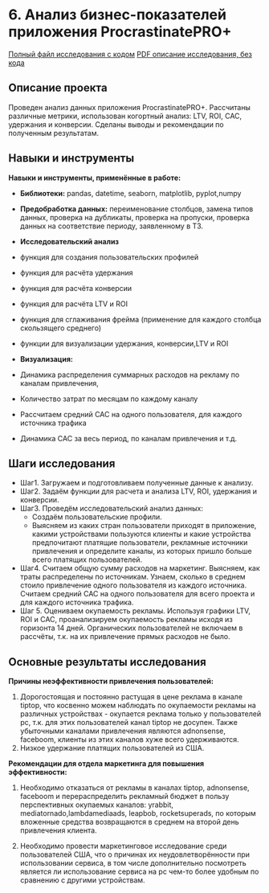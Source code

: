 
# 6. Анализ бизнес-показателей приложения ProcrastinatePRO+

[Полный файл исследования с кодом]() 
[PDF описание исследования, без кода]()    


## Описание проекта

Проведен анализ данных приложения ProcrastinatePRO+. Рассчитаны различные метрики, использован когортный анализ: LTV, ROI, CAC, удержания и конверсии. Сделаны выводы и рекомендации по полученным результатам. 

## Навыки и инструменты

**Навыки и инструменты, применённые в работе:**

* **Библиотеки:** pandas, datetime, seaborn, matplotlib, pyplot,numpy

* **Предобработка данных:** переименование столбцов, замена типов данных, проверка на дубликаты, проверка на пропуски, проверка данных на соответствие периоду, заявленному в ТЗ.
* **Исследовательский анализ**
 * функция для создания пользовательских профилей
 * функция для расчёта удержания
 * функция для расчёта конверсии
 * функция для расчёта LTV и ROI
 * функция для сглаживания фрейма (применение для каждого столбца скользящего среднего)
 * функции для визуализации удержания, конверсии,LTV и ROI
* **Визуализация:**
* Динамика распределения суммарных расходов на рекламу по каналам привлечения,
* Количество затрат по месяцам по каждому каналу
* Рассчитаем средний CAC на одного пользователя, для каждого источника трафика
* Динамика САС за весь период, по каналам привлечения и т.д.
 
## Шаги исследования
* Шаг1. Загружаем и подготовливаем полученные данные к анализу.
* Шаг2. Задаём функции для расчета и анализа LTV, ROI, удержания и конверсии.
* Шаг3. Проведём исследовательский анализ данных:
  * Создаём пользовательские профили. 
  * Выясняем из каких стран пользователи приходят в приложение, какими устройствами пользуются клиенты и какие устройства предпочитают платящие пользователи, рекламные источники привлечения и определите каналы, из которых пришло больше всего платящих пользователей. 
* Шаг4. Считаем общую сумму расходов на маркетинг. Выясняем, как траты распределены по источникам. Узнаем, сколько в среднем стоило привлечение одного пользователя из каждого источника. Считаем средний CAC на одного пользователя для всего проекта и для каждого источника трафика.
* Шаг 5. Оцениваем окупаемость рекламы.
Используя графики LTV, ROI и CAC, проанализируем окупаемость рекламы исходя из горизонта 14 дней. Органических пользователей не включаем в рассчёты, т.к. на их привлечение прямых расходов не было.  

## Основные результаты исследования

**Причины неэффективности привлечения пользователей:**

1) Дорогостоящая и постоянно растущая в цене реклама в канале tiptop, что косвенно можем наблюдать по окупаемости рекламы на различных устройствах - окупается реклама только у пользователей pc, т.к. для этих пользователей канал tiptop не досупен. Также убыточными каналами привлечения являются adnonsense, faceboom, клиенты из этих каналов хуже всего удерживаются.
​
2) Низкое удержание платящих пользователей из США.
​

**Рекомендации для отдела маркетинга для повышения эффективности:**

1) Необходимо отказаться от рекламы в каналах tiptop, adnonsense, faceboom и перераспределить рекламный бюджет в пользу перспективных окупаемых каналов: yrabbit, mediatornado,lambdamediaads, leapbob, rocketsuperads, по которым вложенные средства возвращаются в среднем на второй день привлечения клиента.

2) Необходимо провести маркетинговое исследование среди пользователей США, что о причинах их неудовлетворённости при использовании сервиса, в том числе дополнительно посмотреть является ли использование сервиса на pc чем-то более удобным по сравнению с другими устройствам.



